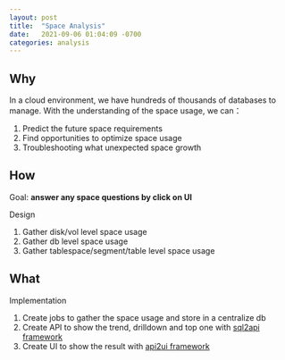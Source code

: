 ```yaml
---
layout: post
title:  "Space Analysis"
date:   2021-09-06 01:04:09 -0700
categories: analysis
---
```

## Why
In a cloud environment, we have hundreds of thousands of databases to manage. With the understanding of the space usage, we can：
1. Predict the future space requirements
2. Find opportunities to optimize space usage
3. Troubleshooting what unexpected space growth

## How
Goal: **answer any space questions by click on UI**

Design
1. Gather disk/vol level space usage
2. Gather db level space usage
3. Gather tablespace/segment/table level space usage


## What
Implementation
1. Create jobs to gather the space usage and store in a centralize db
2. Create API to show the trend, drilldown and top one with [sql2api framework](/automation/2021/09/06/sql2api-framework.html)
3. Create UI to show the result with [api2ui framework](/automation/2021/09/06/api2ui-framework.html)
